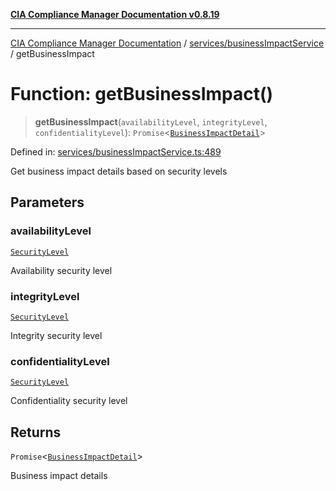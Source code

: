 [**CIA Compliance Manager Documentation v0.8.19**](../../../README.md)

***

[CIA Compliance Manager Documentation](../../../modules.md) / [services/businessImpactService](../README.md) / getBusinessImpact

# Function: getBusinessImpact()

> **getBusinessImpact**(`availabilityLevel`, `integrityLevel`, `confidentialityLevel`): `Promise`\<[`BusinessImpactDetail`](../../../types/interfaces/BusinessImpactDetail.md)\>

Defined in: [services/businessImpactService.ts:489](https://github.com/Hack23/cia-compliance-manager/blob/8a17389ebf0d2a027875b835eec814811b99abcc/src/services/businessImpactService.ts#L489)

Get business impact details based on security levels

## Parameters

### availabilityLevel

[`SecurityLevel`](../../../types/cia/type-aliases/SecurityLevel.md)

Availability security level

### integrityLevel

[`SecurityLevel`](../../../types/cia/type-aliases/SecurityLevel.md)

Integrity security level

### confidentialityLevel

[`SecurityLevel`](../../../types/cia/type-aliases/SecurityLevel.md)

Confidentiality security level

## Returns

`Promise`\<[`BusinessImpactDetail`](../../../types/interfaces/BusinessImpactDetail.md)\>

Business impact details

